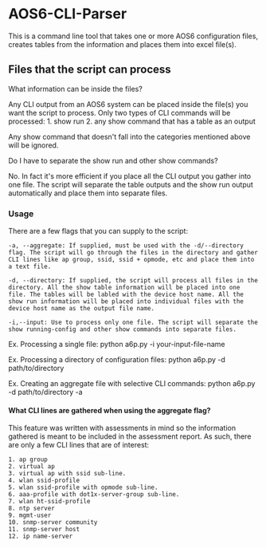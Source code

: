 # AOS6-CLI-Parser

This is a command line tool that takes one or more AOS6 configuration files, creates tables from the information and places them into excel file(s).

## Files that the script can process

What information can be inside the files?

Any CLI output from an AOS6 system can be placed inside the file(s) you want the script to process. Only two types of CLI commands will be processed:
    1. show run
    2. any show command that has a table as an output

Any show command that doesn't fall into the categories mentioned above will be ignored.

Do I have to separate the show run and other show commands?

No. In fact it's more efficient if you place all the CLI output you gather into one file. The script will separate the table outputs and the show run output automatically and place them into separate files.

### Usage

There are a few flags that you can supply to the script:

    -a, --aggregate: If supplied, must be used with the -d/--directory flag. The script will go through the files in the directory and gather CLI lines like ap group, ssid, ssid + opmode, etc and place them into a text file.

    -d, --directory: If supplied, the script will process all files in the directory. All the show table information will be placed into one file. The tables will be labled with the device host name. All the show run information will be placed into individual files with the device host name as the output file name.

    -i,--input: Use to process only one file. The script will separate the show running-config and other show commands into separate files.

Ex. Processing a single file:
    python a6p.py -i your-input-file-name

Ex. Processing a directory of configuration files:
    python a6p.py -d path/to/directory

Ex. Creating an aggregate file with selective CLI commands:
    python a6p.py -d path/to/directory -a

#### What CLI lines are gathered when using the aggregate flag?

This feature was written with assessments in mind so the information gathered is meant to be included in the assessment report. As such, there are only a few CLI lines that are of interest:

    1. ap group
    2. virtual ap
    3. virtual ap with ssid sub-line.
    4. wlan ssid-profile
    5. wlan ssid-profile with opmode sub-line.
    6. aaa-profile with dot1x-server-group sub-line.
    7. wlan ht-ssid-profile
    8. ntp server
    9. mgmt-user
    10. snmp-server community
    11. snmp-server host
    12. ip name-server